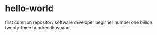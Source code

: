 # hello-world
first common repository
software developer beginner number  one billion twenty-three hundred thosuand.
